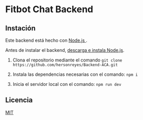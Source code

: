# Fitbot Chat Backend
## Instación
Este backend está hecho con [Node.js ](https://nodejs.org/en).

Antes de instalar el backend, [descarga e instala Node.js](https://nodejs.org/en/download).

1. Clona el repositorio mediante el comando 
`git clone https://github.com/hersonreyes/Backend-ACA.git `

2. Instala las dependencias necesarias con el comando: `npm i`

3. Inicia el servidor local con el comando: `npm run dev`

## Licencia
[MIT](https://github.com/hersonreyes/Backend-ACA/blob/main/LICENSE)
